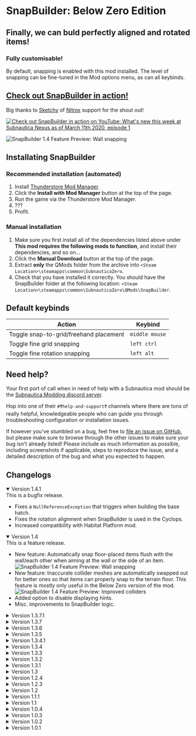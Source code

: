 # SnapBuilder: Below Zero Edition

## Finally, we can buld perfectly aligned and rotated items!

### Fully customisable!

By default, snapping is enabled with this mod installed. The level of snapping can be fine-tuned in the Mod options menu, as can all keybinds.

## [Check out SnapBuilder in action!](https://youtu.be/xolRjATSr94?t=80)
Big thanks to [Sketchy](https://www.youtube.com/channel/UCDz6lJ5Ba3S_FsI0hpoUMXg) of [Nitrox](https://nitrox.rux.gg) support for the shout out!

[![Check out SnapBuilder in action on YouTube: What's new this week at Subnautica Nexus as of March 11th 2020, episode 1](https://imgur.com/80gYa9a.gif)](https://youtu.be/xolRjATSr94?t=80)

![SnapBuilder 1.4 Feature Preview: Wall snapping](https://imgur.com/Opg6CEE.gif)

## Installating SnapBuilder

### Recommended installation (automated)
1. Install [Thunderstore Mod Manager](https://www.overwolf.com/app/Thunderstore-Thunderstore_Mod_Manager).
2. Click the **Install with Mod Manager** button at the top of the page.
3. Run the game via the Thunderstore Mod Manager.
4. ???
5. Profit.

### Manual installation
1. Make sure you first install all of the dependencies listed above under **This mod requires the following mods to function**, and install their dependencies, and so on...
2. Click the **Manual Download** button at the top of the page.
3. Extract **only** the QMods folder from the archive into `<Steam Location>\steamapps\common\SubnauticaZero`.
4. Check that you have installed it correctly. You should have the SnapBuilder folder at the following location: `<Steam Location>\steamapps\common\SubnauticaZero\QMods\SnapBuilder`.

## Default keybinds
| Action                                 | Keybind        |
| -------------------------------------- | -------------- |
| Toggle snap-to-grid/freehand placement | `middle mouse` |
| Toggle fine grid snapping              | `left ctrl`    |
| Toggle fine rotation snapping          | `left alt`     |

## Need help?
Your first port of call when in need of help with a Subnautica mod should be the [Subnautica Modding discord server](https://discord.gg/UpWuWwq).

Hop into one of their `#❓help-and-support❓` channels where there are tons of really helpful, knowledgeable people who can guide you through troubleshooting configuration or installation issues.

If however you've stumbled on a bug, feel free to [file an issue on GitHub](https://github.com/toebeann/SnapBuilder/issues), but please make sure to browse through the other issues to make sure your bug isn't already listed! Please include as much information as possible, including screenshots if applicable, steps to reproduce the issue, and a detailed description of the bug and what you expected to happen.

## Changelogs
<details open>
  <summary>Version 1.4.1</summary>
  This is a bugfix release.

  * Fixes a `NullReferenceException` that triggers when building the base hatch.
  * Fixes the rotation alignment when SnapBuilder is used in the Cyclops.
  * Increased compatibility with Habitat Platform mod.
</details>

<details open>
  <summary>Version 1.4</summary>
  This is a feature release.

  * New feature: Automatically snap floor-placed items flush with the wall/each other when aiming at the wall or the side of an item. ![SnapBuilder 1.4 Feature Preview: Wall snapping](https://imgur.com/Opg6CEE.gif)
  * New feature: Inaccurate collider meshes are automatically swapped out for better ones so that items can properly snap to the terrain floor. This feature is mostly only useful in the Below Zero version of the mod. ![SnapBuilder 1.4 Feature Preview: Improved colliders](https://imgur.com/Gg0inXT.gif)
  * Added option to disable displaying hints.
  * Misc. improvements to SnapBuilder logic.
</details>

<details>
  <summary>Version 1.3.7.1</summary>
  This is a bugfix release.

  * Bugfix: Using SnapBuilder outdoors or in the cyclops should work as expected.
</details>

<details>
  <summary>Version 1.3.7</summary>
  This is a maintenance release.

  * General improvements to snapping inside a base
</details>

<details>
  <summary>Version 1.3.6</summary>
  This is a maintenance release.

  * Updated for VersionChecker 1.2
</details>

<details>
  <summary>Version 1.3.5</summary>
  
  * Added a `Toggle Rotation` keybind for placeable items so that you don't get locked to an item in the hotbar if it can be rotated.
</details>

<details>
  <summary>Version 1.3.4.1</summary>
  
  * Hotfix for an issue where custom keybinds were causing crashes on game launch
</details>

<details>
  <summary>Version 1.3.4</summary>
  
  * Maintenance update for SMLHelper 2.9
  * Hotfix for `FineSnapRounding` values
</details>

<details>
  <summary>Version 1.3.3</summary>
  
  * Fixes for how objects which can be placed from the hotbar are handled
  * Compatibility enhancements for the Builder Upgrade Module mod
</details>

<details>
  <summary>Version 1.3.2</summary>
  
  * Fixes a bug introduced in v1.2.4 where rebound keys were not initialised correctly when relaunching the game.
</details>

<details>
  <summary>Version 1.3.1</summary>
  
  * Fixed a bug introduced in v1.2.3 where SnapBuilder keybinds no longer worked.
</details>

<details>
  <summary>Version 1.3</summary>
  
  * Added compatibility for Custom Posters or any object which can be placed from the hotbar rather than built via the Habitat Builder!
</details>

<details>
  <summary>Version 1.2.4</summary>
  
  * Added VersionChecker support
</details>

<details>
  <summary>Version 1.2.3</summary>
  
  * Updated for QMM4 and SMLHelper 2.8
</details>

<details>
  <summary>Version 1.2</summary>
  
  * Added SnapBuilder button prompt hints when using the Habitat Builder
  * Added SMLHelper language override support
</details>

<details>
  <summary>Version 1.1.1</summary>
  
  * Bugfix: Missing default options from previous versions will now be correctly set.
</details>

<details>
  <summary>Version 1.1</summary>
  
  * Added ability to customise whether individual keybinds should be held or pressed.
</details>

<details>
  <summary>Version 1.0.4</summary>
  
  * Bugfix: Toggle snapping key can be changed as intended.
</details>

<details>
  <summary>Version 1.0.3</summary>
  
  * Updated to Harmony version 1.2.0.1
  * Reworked rotation to be more consistent across different button types (hold, scroll etc.)
</details>

<details>
  <summary>Version 1.0.2</summary>
  
  * Bugfix: Items on multipurpose roofs should now align correctly.
</details>

<details>
  <summary>Version 1.0.1</summary>
  
  * Bugfix: Snowfox Hoverpad should now work as expected.
</details>